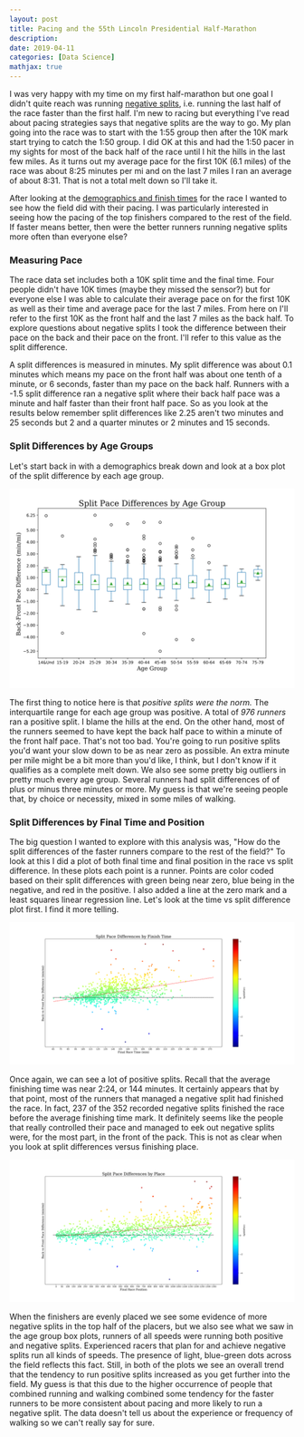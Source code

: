 ```yaml
---
layout: post
title: Pacing and the 55th Lincoln Presidential Half-Marathon
description:
date: 2019-04-11
categories: [Data Science]
mathjax: true
---
```


I was very happy with my time on my first half-marathon but one goal I didn't quite reach was running [negative splits](https://en.wikipedia.org/wiki/Negative_split), i.e. running the last half of the race faster than the first half. I'm new to racing but everything I've read about pacing strategies says that negative splits are the way to go. My plan going into the race was to start with the 1:55 group then after the 10K mark start trying to catch the 1:50 group. I did OK at this and had the 1:50 pacer in my sights for most of the back half of the race until I hit the hills in the last few miles. As it turns out my average pace for the first 10K (6.1 miles) of the race was about 8:25 minutes per mi and on the last 7 miles I ran an average of about 8:31. That is not a total melt down so I'll take it.

After looking at the [demographics and finish times](https://jlmayfield.github.io/blog/2019/04/LPHM) for the race I wanted to see how the field did with their pacing.  I was particularly interested in seeing how the pacing of the top finishers compared to the rest of the field. If faster means better, then were the better runners running negative splits more often than everyone else?   

### Measuring Pace

The race data set includes both a 10K split time and the final time.  Four people didn't have 10K times (maybe they missed the sensor?) but for everyone else I was able to calculate their average pace on for the first 10K as well as their time and average pace for the last 7 miles.  From here on I'll refer to the first 10K as the front half and the last 7 miles as the back half. To explore questions about negative splits I took the difference between their pace on the back and their pace on the front. I'll refer to this value as the split difference.  

A split differences is measured in minutes. My split difference was about 0.1 minutes which means my pace on the front half was about one tenth of a minute, or 6 seconds, faster than my pace on the back half. Runners with a -1.5 split difference ran a negative split where their back half pace was a minute and half faster than their front half pace. So as you look at the results below remember split differences like 2.25 aren't two minutes and 25 seconds but 2 and a quarter minutes or 2 minutes and 15 seconds.

### Split Differences by Age Groups

Let's start back in with a demographics break down and look at a box plot of the split difference by each age group.

<img src="/images/groupsplitsbox.svg" alt="Age Group Splits"
	title="Age Group Splits" />

The first thing to notice here is that *positive splits were the norm.*  The interquartile range for each age group was positive. A total of *976 runners* ran a positive split. I blame the hills at the end. On the other hand, most of the runners seemed to have kept the back half pace to within a minute of the front half pace. That's not too bad. You're going to run positive splits you'd want your slow down to be as near zero as possible.  An extra minute per mile might be a bit more than you'd like, I think, but I don't know if it qualifies as a complete melt down.  We also see some pretty big outliers in pretty much every age group. Several runners had split differences of of plus or minus three minutes or more.  My guess is that we're seeing people that, by choice or necessity, mixed in some miles of walking. 	


### Split Differences by Final Time and Position

The big question I wanted to explore with this analysis was, "How do the split differences of the faster runners compare to the rest of the field?" To look at this I did a plot of both final time and final position in the race vs split difference. In these plots each point is a runner.  Points are color coded based on their split differences with green being near zero, blue being in the negative, and red in the positive. I also added a line at the zero mark and a least squares linear regression line. Let's look at the time vs split difference plot first.  I find it more telling.

<img src="/images/splitpacedifftime.svg" alt="Splits by Time"
	title="Splits by Time" />

Once again, we can see a lot of positive splits. Recall that the average finishing time was near 2:24, or 144 minutes. It certainly appears that by that point, most of the runners that managed a negative split had finished the race. In fact, 237 of the 352 recorded negative splits finished the race before the average finishing time mark. It definitely seems like the people that really controlled their pace and managed to eek out negative splits were, for the most part, in the front of the pack.  This is not as clear when you look at split differences versus finishing place.

<img src="/images/splitpacediffplace.svg" alt="Splits by Place"
	title="Splits by Place" />

When the finishers are evenly placed we see some evidence of more negative splits in the top half of the placers, but we also see what we saw in the age group box plots, runners of all speeds were running both positive and negative splits. Experienced racers that plan for and achieve negative splits run all kinds of speeds. The presence of light, blue-green dots across the field reflects this fact. Still, in both of the plots we see an overall trend that the tendency to run positive splits increased as you get further into the field.  My guess is that this due to the higher occurrence of people that combined running and walking combined some tendency for the faster runners to be more consistent about pacing and more likely to run a negative split. The data doesn't tell us about the experience or frequency of walking so we can't really say for sure. 
